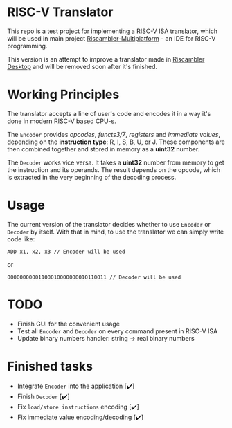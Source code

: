 # RISC-V Translator
This repo is a test project for implementing a RISC-V ISA translator, which will be used in main project [Riscambler-Multiplatform](https://github.com/alchal17/Riscambler-Multiplatform) - an IDE for RISC-V programming.

This version is an attempt to improve a translator made in [Riscambler Desktop](https://github.com/alchal17/Riscambler-Desktop) and will be removed soon after it's finished.

# Working Principles
The translator accepts a line of user's code and encodes it in a way it's done in modern RISC-V based CPU-s.

The `Encoder` provides *opcodes*, *functs3/7*, *registers* and *immediate values*, depending on the **instruction type**: R, I, S, B, U, or J. These components are then combined together and stored in memory as a **uint32** number.

The `Decoder` works vice versa. It takes a **uint32** number from memory to get the instruction and its operands. The result depends on the opcode, which is extracted in the very beginning of the decoding process.

# Usage
The current version of the translator decides whether to use `Encoder` or `Decoder`
by itself. With that in mind, to use the translator we can simply write code like:
```
ADD x1, x2, x3 // Encoder will be used
```
or
```
00000000001100010000000010110011 // Decoder will be used
```

# TODO
- Finish GUI for the convenient usage
- Test all `Encoder` and `Decoder` on every command present in RISC-V ISA
- Update binary numbers handler: string -> real binary numbers

# Finished tasks
- Integrate `Encoder` into the application [✔️]
- Finish `Decoder` [✔️]
- Fix `load/store instructions` encoding [✔️]
- Fix immediate value encoding/decoding [✔️]